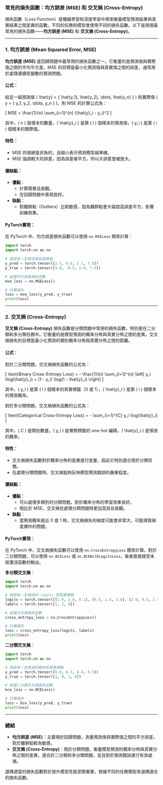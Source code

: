 ### **常見的損失函數：均方誤差 (MSE) 和 交叉熵 (Cross-Entropy)**

損失函數（Loss Function）是機器學習和深度學習中用來衡量模型預測結果與真實結果之間差異的函數。不同的任務和模型會使用不同的損失函數。以下是兩個最常見的損失函數——**均方誤差 (MSE)** 和 **交叉熵 (Cross-Entropy)**。

---

### **1. 均方誤差 (Mean Squared Error, MSE)**

**均方誤差 (MSE)** 是回歸問題中最常用的損失函數之一。它衡量的是預測值與實際值之間的平均平方差。MSE 的目標是最小化預測值與真實值之間的誤差，通常用於處理連續型變數的預測問題。

#### **公式**：
給定一組預測值 \( \hat{y} = \{ \hat{y_1}, \hat{y_2}, \dots, \hat{y_n} \} \) 和實際值 \( y = \{ y_1, y_2, \dots, y_n \} \)，則 MSE 的計算公式為：

\[
MSE = \frac{1}{n} \sum_{i=1}^{n} (\hat{y}_i - y_i)^2
\]

其中，\( n \) 是樣本的數量，\( \hat{y}_i \) 是第 \( i \) 個樣本的預測值，\( y_i \) 是第 \( i \) 個樣本的實際值。

#### **特性**：
- MSE 的值總是非負的，且越小表示預測模型越準確。
- MSE 強調較大的誤差，因為誤差被平方，所以大誤差會被放大。
  
#### **優缺點**：
- **優點**：
  - 計算簡單且直觀。
  - 在回歸問題中表現良好。
- **缺點**：
  - 對離群點（Outliers）比較敏感，因為離群點會大幅提高誤差平方，影響訓練效果。

#### **PyTorch實現**：
在 PyTorch 中，均方誤差損失函數可以使用 `nn.MSELoss` 類來計算：

```python
import torch
import torch.nn as nn

# 假設有一些預測值和真實值
y_pred = torch.tensor([2.5, 0.0, 2.1, 7.8])
y_true = torch.tensor([3.0, -0.5, 2.0, 7.5])

# 創建均方誤差損失函數
mse_loss = nn.MSELoss()

# 計算損失
loss = mse_loss(y_pred, y_true)
print(loss)
```

---

### **2. 交叉熵 (Cross-Entropy)**

**交叉熵 (Cross-Entropy)** 損失函數是分類問題中常用的損失函數，特別是在二分類和多分類任務中。它衡量的是模型預測的概率分佈與真實分佈之間的差異。交叉熵損失的目標是最小化預測的類別概率分佈與真實分佈之間的距離。

#### **公式**：
對於二分類問題，交叉熵損失函數的公式為：

\[
\text{Binary Cross-Entropy Loss} = - \frac{1}{n} \sum_{i=1}^{n} \left[ y_i \log(\hat{y}_i) + (1 - y_i) \log(1 - \hat{y}_i) \right]
\]

其中，\( y_i \) 是第 \( i \) 個樣本的真實標籤（0 或 1），\( \hat{y}_i \) 是第 \( i \) 個樣本的預測概率。

對於多分類問題，交叉熵損失函數的公式為：

\[
\text{Categorical Cross-Entropy Loss} = - \sum_{i=1}^{C} y_i \log(\hat{y}_i)
\]

其中，\( C \) 是類別數量，\( y_i \) 是實際標籤的 one-hot 編碼，\( \hat{y}_i \) 是預測的概率。

#### **特性**：
- 交叉熵損失函數對於概率分佈的差異進行度量，因此它特別適合用於分類任務。
- 在處理分類問題時，交叉熵能夠反映模型預測錯誤的嚴重程度。
  
#### **優缺點**：
- **優點**：
  - 可以處理多類別的分類問題，對於概率分佈的學習效果良好。
  - 相比於 MSE，交叉熵在處理分類問題時更加高效且直觀。
- **缺點**：
  - 當預測概率接近 0 或 1 時，交叉熵損失的梯度可能會非常大，可能導致梯度爆炸的問題。

#### **PyTorch實現**：
在 PyTorch 中，交叉熵損失函數可以使用 `nn.CrossEntropyLoss` 類來計算。對於二分類問題，可以使用 `nn.BCELoss` 或 `nn.BCEWithLogitsLoss`，後者直接接受未經激活函數的輸出。

**多分類交叉熵**：
```python
import torch
import torch.nn as nn

# 假設有一些預測的 logits 和真實標籤
logits = torch.tensor([[1.0, 2.0, 0.1], [0.5, 1.5, 3.0], [2.0, 0.5, 2.5]])
labels = torch.tensor([1, 2, 0])

# 創建交叉熵損失函數
cross_entropy_loss = nn.CrossEntropyLoss()

# 計算損失
loss = cross_entropy_loss(logits, labels)
print(loss)
```

**二分類交叉熵**：
```python
import torch
import torch.nn as nn

# 假設有一些預測的概率和真實標籤
y_pred = torch.tensor([0.9, 0.3, 0.8, 0.5])
y_true = torch.tensor([1, 0, 1, 0])

# 創建二分類交叉熵損失函數
bce_loss = nn.BCELoss()

# 計算損失
loss = bce_loss(y_pred, y_true)
print(loss)
```

---

### **總結**

- **均方誤差 (MSE)**：主要用於回歸問題，測量預測值與實際值之間的平方誤差，對於離群點較為敏感。
- **交叉熵 (Cross-Entropy)**：用於分類問題，衡量模型預測的概率分佈與真實分佈之間的差異，適合於二分類和多分類問題，並且對於預測錯誤進行有效處理。

選擇適當的損失函數對於提升模型性能至關重要，根據不同的任務類型來選擇適合的損失函數。